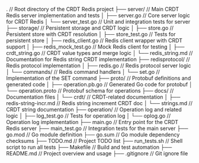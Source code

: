 .  // Root directory of the CRDT Redis project
├── server/  // Main CRDT Redis server implementation and tests
│   ├── server.go  // Core server logic for CRDT Redis
│   └── server_test.go  // Unit and integration tests for server
├── storage/  // Persistent storage and CRDT logic
│   ├── store.go  // Persistent store with CRDT resolution
│   ├── store_test.go  // Tests for persistent store
│   ├── redis_client.go  // Redis client wrapper with CRDT support
│   ├── redis_mock_test.go  // Mock Redis client for testing
│   ├── crdt_string.go  // CRDT value types and merge logic
│   └── redis_string.md  // Documentation for Redis string CRDT implementation
├── redisprotocol/  // Redis protocol implementation
│   ├── redis.go  // Redis protocol server logic
│   └── commands/  // Redis command handlers
│       └── set.go  // Implementation of the SET command
├── proto/  // Protobuf definitions and generated code
│   ├── operation.pb.go  // Generated Go code for protobuf
│   └── operation.proto  // Protobuf schema for operations
├── docs/  // Documentation files
│   └── crdt/  // CRDT-related documentation
│       ├── redis-string-incr.md  // Redis string increment CRDT doc
│       └── strings.md  // CRDT string documentation
├── operation/  // Operation log and related logic
│   ├── log_test.go  // Tests for operation log
│   └── oplog.go  // Operation log implementation
├── main.go  // Entry point for the CRDT Redis server
├── main_test.go  // Integration tests for the main server
├── go.mod  // Go module definition
├── go.sum  // Go module dependency checksums
├── TODO.md  // Project TODO list
├── run_tests.sh  // Shell script to run all tests
├── Makefile  // Build and test automation
├── README.md  // Project overview and usage
├── .gitignore  // Git ignore file
```